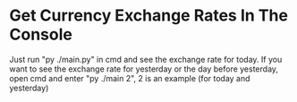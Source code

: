 # Get Currency Exchange Rates In The Console
Just run "py ./main.py" in cmd and see the exchange rate for today. If you want to see the exchange rate for yesterday or the day before yesterday, open cmd and enter "py ./main 2", 2 is an example (for today and yesterday)
